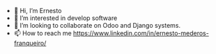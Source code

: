 - 👋 Hi, I’m Ernesto
- 👀 I’m interested in develop software
- 💞️ I’m looking to collaborate on Odoo and Django systems.
- 📫 How to reach me https://www.linkedin.com/in/ernesto-mederos-franqueiro/


